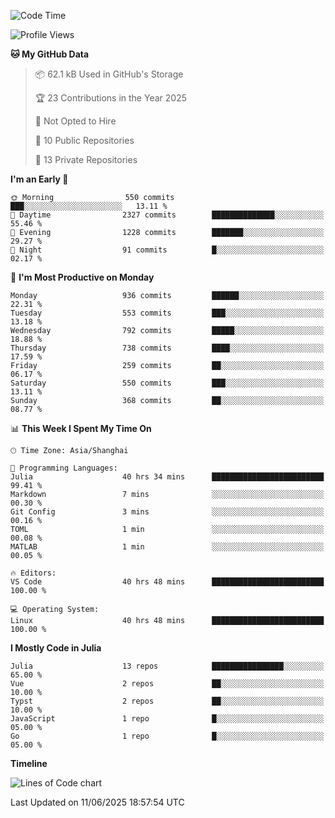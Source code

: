 <!--START_SECTION:waka-->
![Code Time](http://img.shields.io/badge/Code%20Time-536%20hrs%2021%20mins-blue)

![Profile Views](http://img.shields.io/badge/Profile%20Views-4-blue)

**🐱 My GitHub Data** 

> 📦 62.1 kB Used in GitHub's Storage 
 > 
> 🏆 23 Contributions in the Year 2025
 > 
> 🚫 Not Opted to Hire
 > 
> 📜 10 Public Repositories 
 > 
> 🔑 13 Private Repositories 
 > 
**I'm an Early 🐤** 

```text
🌞 Morning                550 commits         ███░░░░░░░░░░░░░░░░░░░░░░   13.11 % 
🌆 Daytime                2327 commits        ██████████████░░░░░░░░░░░   55.46 % 
🌃 Evening                1228 commits        ███████░░░░░░░░░░░░░░░░░░   29.27 % 
🌙 Night                  91 commits          █░░░░░░░░░░░░░░░░░░░░░░░░   02.17 % 
```
📅 **I'm Most Productive on Monday** 

```text
Monday                   936 commits         ██████░░░░░░░░░░░░░░░░░░░   22.31 % 
Tuesday                  553 commits         ███░░░░░░░░░░░░░░░░░░░░░░   13.18 % 
Wednesday                792 commits         █████░░░░░░░░░░░░░░░░░░░░   18.88 % 
Thursday                 738 commits         ████░░░░░░░░░░░░░░░░░░░░░   17.59 % 
Friday                   259 commits         ██░░░░░░░░░░░░░░░░░░░░░░░   06.17 % 
Saturday                 550 commits         ███░░░░░░░░░░░░░░░░░░░░░░   13.11 % 
Sunday                   368 commits         ██░░░░░░░░░░░░░░░░░░░░░░░   08.77 % 
```


📊 **This Week I Spent My Time On** 

```text
🕑︎ Time Zone: Asia/Shanghai

💬 Programming Languages: 
Julia                    40 hrs 34 mins      █████████████████████████   99.41 % 
Markdown                 7 mins              ░░░░░░░░░░░░░░░░░░░░░░░░░   00.30 % 
Git Config               3 mins              ░░░░░░░░░░░░░░░░░░░░░░░░░   00.16 % 
TOML                     1 min               ░░░░░░░░░░░░░░░░░░░░░░░░░   00.08 % 
MATLAB                   1 min               ░░░░░░░░░░░░░░░░░░░░░░░░░   00.05 % 

🔥 Editors: 
VS Code                  40 hrs 48 mins      █████████████████████████   100.00 % 

💻 Operating System: 
Linux                    40 hrs 48 mins      █████████████████████████   100.00 % 
```

**I Mostly Code in Julia** 

```text
Julia                    13 repos            ████████████████░░░░░░░░░   65.00 % 
Vue                      2 repos             ██░░░░░░░░░░░░░░░░░░░░░░░   10.00 % 
Typst                    2 repos             ██░░░░░░░░░░░░░░░░░░░░░░░   10.00 % 
JavaScript               1 repo              █░░░░░░░░░░░░░░░░░░░░░░░░   05.00 % 
Go                       1 repo              █░░░░░░░░░░░░░░░░░░░░░░░░   05.00 % 
```



**Timeline**

![Lines of Code chart](https://raw.githubusercontent.com/dhtantoy/dhtantoy/main/assets/bar_graph.png)


 Last Updated on 11/06/2025 18:57:54 UTC
<!--END_SECTION:waka-->



<!--
**dhtantoy/dhtantoy** is a ✨ _special_ ✨ repository because its `README.md` (this file) appears on your GitHub profile.

Here are some ideas to get you started:

- 🔭 I’m currently working on ...
- 🌱 I’m currently learning ...
- 👯 I’m looking to collaborate on ...
- 🤔 I’m looking for help with ...
- 💬 Ask me about ...
- 📫 How to reach me: ...
- 😄 Pronouns: ...
- ⚡ Fun fact: ...
-->
